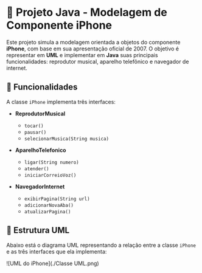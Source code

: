 # 📱 Projeto Java - Modelagem de Componente iPhone

Este projeto simula a modelagem orientada a objetos do componente **iPhone**, com base em sua apresentação oficial de 2007. O objetivo é representar em **UML** e implementar em **Java** suas principais funcionalidades: reprodutor musical, aparelho telefônico e navegador de internet.

## 🔧 Funcionalidades

A classe `iPhone` implementa três interfaces:

- **ReprodutorMusical**
    - `tocar()`
    - `pausar()`
    - `selecionarMusica(String musica)`

- **AparelhoTelefonico**
    - `ligar(String numero)`
    - `atender()`
    - `iniciarCorreioVoz()`

- **NavegadorInternet**
    - `exibirPagina(String url)`
    - `adicionarNovaAba()`
    - `atualizarPagina()`

## 🧩 Estrutura UML

Abaixo está o diagrama UML representando a relação entre a classe `iPhone` e as três interfaces que ela implementa:

![UML do iPhone](./Classe UML.png)
